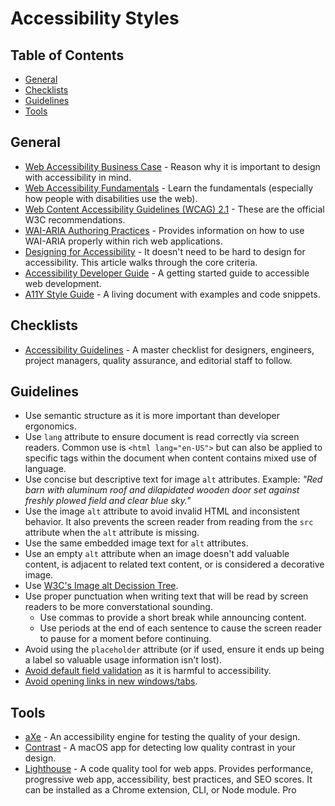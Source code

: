 # Accessibility Styles

<!-- Tocer[start]: Auto-generated, don't remove. -->

## Table of Contents

  - [General](#general)
  - [Checklists](#checklists)
  - [Guidelines](#guidelines)
  - [Tools](#tools)

<!-- Tocer[finish]: Auto-generated, don't remove. -->

## General

- [Web Accessibility Business Case](https://www.w3.org/WAI/bcase/Overview) - Reason why it is
  important to design with accessibility in mind.
- [Web Accessibility Fundamentals](https://www.w3.org/WAI/fundamentals/accessibility-intro) - Learn
  the fundamentals (especially how people with disabilities use the web).
- [Web Content Accessibility Guidelines (WCAG) 2.1](https://www.w3.org/TR/WCAG21) - These are the
  official W3C recommendations.
- [WAI-ARIA Authoring Practices](http://w3c.github.io/aria-practices) - Provides information on how
  to use WAI-ARIA properly within rich web applications.
- [Designing for Accessibility](https://is.gd/T3eZCD) - It doesn't need to be hard to design for
  accessibility. This article walks through the core criteria.
- [Accessibility Developer Guide](https://www.accessibility-developer-guide.com) - A getting started
  guide to accessible web development.
- [A11Y Style Guide](https://a11y-style-guide.com/style-guide) - A living document with examples and
  code snippets.

## Checklists

- [Accessibility Guidelines](http://accessibility.voxmedia.com) - A master checklist for designers,
  engineers, project managers, quality assurance, and editorial staff to follow.

## Guidelines

- Use semantic structure as it is more important than developer ergonomics.
- Use `lang` attribute to ensure document is read correctly via screen readers. Common use is `<html
  lang="en-US">` but can also be applied to specific tags within the document when content contains
  mixed use of language.
- Use concise but descriptive text for image `alt` attributes. Example: *"Red barn with aluminum
  roof and dilapidated wooden door set against freshly plowed field and clear blue sky."*
- Use the image `alt` attribute to avoid invalid HTML and inconsistent behavior. It also prevents
  the screen reader from reading from the `src` attribute when the `alt` attribute is missing.
- Use the same embedded image text for `alt` attributes.
- Use an empty `alt` attribute when an image doesn't add valuable content, is adjacent to related
  text content, or is considered a decorative image.
- Use [W3C's Image alt Decission Tree](https://www.w3.org/WAI/tutorials/images/decision-tree).
- Use proper punctuation when writing text that will be read by screen readers to be more
  converstational sounding.
    - Use commas to provide a short break while announcing content.
    - Use periods at the end of each sentence to cause the screen reader to pause for a moment
      before continuing.
- Avoid using the `placeholder` attribute (or if used, ensure it ends up being a label so valuable
  usage information isn't lost).
- [Avoid default field validation](http://adrianroselli.com/2019/02/avoid-default-field-validation.html)
  as it is harmful to accessibility.
- [Avoid opening links in new windows/tabs](https://adrianroselli.com/2020/02/link-targets-and-3-2-5.html).

## Tools

- [aXe](https://www.axe-core.org) - An accessibility engine for testing the quality of your design.
- [Contrast](https://usecontrast.com) - A macOS app for detecting low quality contrast in your
  design.
- [Lighthouse](https://developers.google.com/web/tools/lighthouse) - A code quality tool for web
  apps. Provides performance, progressive web app, accessibility, best practices, and SEO scores. It
  can be installed as a Chrome extension, CLI, or Node module. Pro
